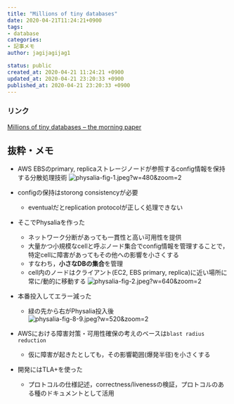 ```yaml
---
title: "Millions of tiny databases"
date: 2020-04-21T11:24:21+0900
tags:
- database
categories:
- 記事メモ
author: jagijagijag1

status: public
created_at: 2020-04-21 11:24:21 +0900
updated_at: 2020-04-21 23:20:33 +0900
published_at: 2020-04-21 23:20:33 +0900
---
```

### リンク
[Millions of tiny databases – the morning paper](https://blog.acolyer.org/2020/03/04/millions-of-tiny-databases/)

## 抜粋・メモ
- AWS EBSのprimary, replicaストレージノードが参照するconfig情報を保持する分散処理技術
![physalia-fig-1.jpeg?w=480&zoom=2](https://adriancolyer.files.wordpress.com/2020/03/physalia-fig-1.jpeg?w=480&zoom=2)
- configの保持はstorong consistencyが必要
  - eventualだとreplication protocolが正しく処理できない
- そこでPhysaliaを作った
  - ネットワーク分断があっても一貫性と高い可用性を提供
  - 大量かつ小規模なcellと呼ぶノード集合でconfig情報を管理することで，特定cellに障害があってもその他への影響を小さくする
  - すなわち，**小さなDBの集合**を管理
  - cell内のノードはクライアント(EC2, EBS primary, replica)に近い場所に常に/動的に移動する
  ![physalia-fig-2.jpeg?w=640&zoom=2](https://adriancolyer.files.wordpress.com/2020/03/physalia-fig-2.jpeg?w=640&zoom=2)
- 本番投入してエラー減った
  - 緑の先から右がPhysalia投入後
  ![physalia-fig-8-9.jpeg?w=520&zoom=2](https://adriancolyer.files.wordpress.com/2020/03/physalia-fig-8-9.jpeg?w=520&zoom=2)


- AWSにおける障害対策・可用性確保の考えのベースは`blast radius reduction`
  - 仮に障害が起きたとしても，その影響範囲(爆発半径)を小さくする
- 開発にはTLA+を使った
  - プロトコルの仕様記述，correctness/livenessの検証，プロトコルのある種のドキュメントとして活用
